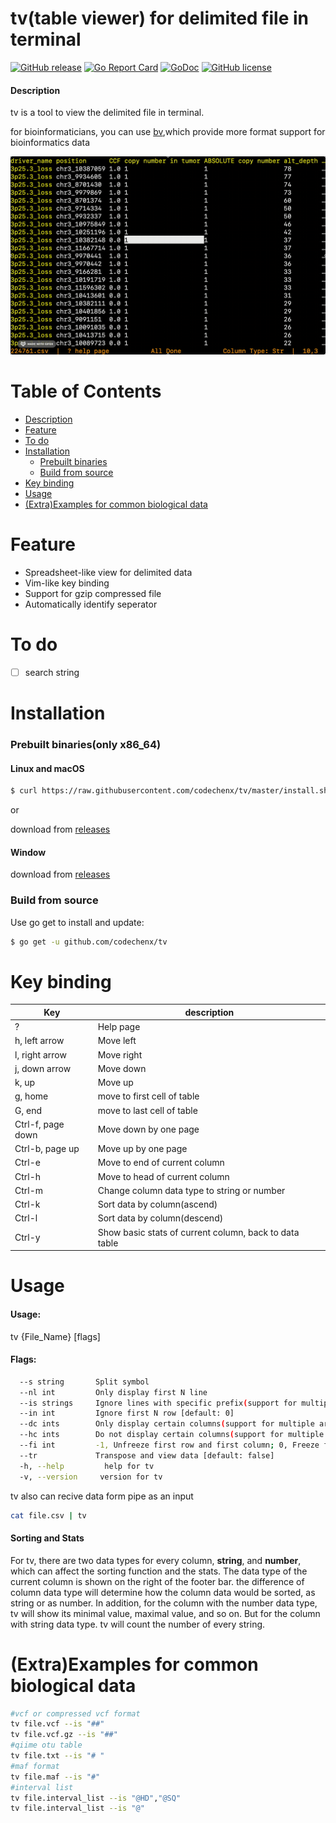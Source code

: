 # tv(table viewer) for delimited file in terminal
[![GitHub release](https://img.shields.io/github/release/codechenx/tv.svg)](http://GitHub.com/codechenx/tv/releases)
[![Go Report Card](https://goreportcard.com/badge/github.com/codechenx/tv)](https://goreportcard.com/report/github.com/codechenx/tv)
[![GoDoc](https://godoc.org/github.com/codechenx/tv?status.svg)](https://godoc.org/github.com/codechenx/tv)
[![GitHub license](https://img.shields.io/github/license/codechenx/tv.svg)](https://github.com/codechenx/tv/blob/master/LICENSE)

#### Description

tv is a tool to view the delimited file in terminal.

for bioinformaticians, you can use [bv](https://github.com/codechenx/bv),which provide more format support for bioinformatics data


 ![Screenshot](screenshots/example.gif)


# Table of Contents

- [Description](#description)
- [Feature](#feature)
- [To do](#to-do)
- [Installation](#installation)
  - [Prebuilt binaries](#prebuilt-binariesonly-64bit)
  - [Build from source](#build-from-source)
- [Key binding](#key-binding)
- [Usage](#usage)
- [(Extra)Examples for common biological data](#extraexamples-for-common-biological-data)

# Feature

- Spreadsheet-like view for delimited data
- Vim-like key binding 
- Support for gzip compressed file
- Automatically identify seperator

# To do

- [ ] search string


# Installation

### Prebuilt binaries(only x86_64)

#### Linux and macOS
```bash
$ curl https://raw.githubusercontent.com/codechenx/tv/master/install.sh | bash
```
or

download from [releases](https://github.com/codechenx/tv/releases) 
#### Window
download from [releases](https://github.com/codechenx/tv/releases) 

### Build from source

 Use go get to install and update:
```bash
$ go get -u github.com/codechenx/tv
```
# Key binding

| Key               | description              |
| ----------------- | ------------------------ |
| ? | Help page |
| h, left arrow     | Move left |
| l, right arrow    | Move right |
| j, down arrow     | Move down|
| k, up             | Move up     |
| g, home           | move to first cell of table        |
| G, end            | move to last cell of table      |
| Ctrl-f, page down | Move down by one page    |
| Ctrl-b, page up  | Move up by one page      |
| Ctrl-e | Move to end of current column |
| Ctrl-h | Move to head of current column |
| Ctrl-m | Change column data type to string or number |
| Ctrl-k | Sort data by column(ascend) |
| Ctrl-l | Sort data by column(descend) |
| Ctrl-y | Show basic stats of current column, back to data table |

# Usage
#### Usage:
  tv {File_Name} [flags]

#### Flags:
```bash
  --s string       Split symbol
  --nl int         Only display first N line
  --is strings     Ignore lines with specific prefix(support for multiple arguments, separated by comma
  --in int         Ignore first N row [default: 0]
  --dc ints        Only display certain columns(support for multiple arguments, separated by comma)
  --hc ints        Do not display certain columns(support for multiple arguments, separated by comma)
  --fi int         -1, Unfreeze first row and first column; 0, Freeze first row and first column; 1, Freeze first row; 2, Freeze first column [default: 0]
  --tr             Transpose and view data [default: false]
  -h, --help         help for tv
  -v, --version     version for tv
```


tv also can recive data form pipe as an input

  ```bash
  cat file.csv | tv
  ```



#### Sorting and Stats

For tv, there are two data types for every column, **string**, and **number**, which can affect the sorting function and the stats. The data type of the current column is shown on the right of the footer bar. the difference of column data type will determine how the column data would be sorted, as string or as number. In addition, for the column with the number data type, tv will show its minimal value, maximal value, and so on. But for the column with string data type. tv will count the number of every string.





# (Extra)Examples for common biological data

```bash
#vcf or compressed vcf format
tv file.vcf --is "##"
tv file.vcf.gz --is "##"
#qiime otu table
tv file.txt --is "# "
#maf format
tv file.maf --is "#"
#interval list
tv file.interval_list --is "@HD","@SQ"
tv file.interval_list --is "@"
```
